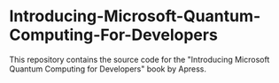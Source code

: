 # Introducing-Microsoft-Quantum-Computing-For-Developers
This repository contains the source code for the "Introducing Microsoft Quantum Computing for Developers" book by Apress.
